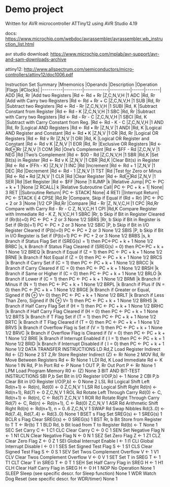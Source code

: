 # Demo project

Written for AVR microcontroller ATTiny12 using AVR Studio 4.19


docs: https://www.microchip.com/webdoc/avrassembler/avrassembler.wb_instruction_list.html

avr studio download: https://www.microchip.com/mplab/avr-support/avr-and-sam-downloads-archive

attiny12: http://www.allspectrum.com/semiconductors/micro-controllers/attiny12/doc1006.pdf

Instruction Set Summary
|Mnemonics |Operands |Description |Operation |Flags |#Clocks|
|----------|---------|------------|----------|------|-------|
ADD |Rd, Rr |Add two Registers |Rd ← Rd + Rr |Z,C,N,V,H |1
ADC |Rd, Rr |Add with Carry two Registers |Rd ← Rd + Rr + C |Z,C,N,V,H |1
SUB |Rd, Rr |Subtract two Registers |Rd ← Rd - Rr |Z,C,N,V,H |1
SUBI |Rd, K |Subtract Constant from Register |Rd ← Rd - K |Z,C,N,V,H |1
SBC |Rd, Rr |Subtract with Carry two Registers |Rd ← Rd - Rr - C |Z,C,N,V,H |1
SBCI |Rd, K |Subtract with Carry Constant from Reg. |Rd ← Rd - K - C |Z,C,N,V,H |1
AND |Rd, Rr |Logical AND Registers |Rd ← Rd • Rr |Z,N,V |1
ANDI |Rd, K |Logical AND Register and Constant |Rd ← Rd • K |Z,N,V |1
OR |Rd, Rr |Logical OR Registers |Rd ← Rd v Rr |Z,N,V |1
ORI |Rd, K |Logical OR Register and Constant |Rd ← Rd v K |Z,N,V |1
EOR |Rd, Rr |Exclusive OR Registers |Rd ← Rd⊕Rr |Z,N,V |1
COM |Rd |One’s Complement |Rd ← $FF - Rd |Z,C,N,V |1
NEG |Rd |Two’s Complement |Rd ← $00 - Rd |Z,C,N,V,H |1
SBR |Rd,K |Set Bit(s) in Register |Rd ← Rd v K |Z,N,V |1
CBR |Rd,K |Clear Bit(s) in Register |Rd ← Rd • (FFh - K) |Z,N,V |1
INC |Rd |Increment |Rd ← Rd + 1 |Z,N,V |1
DEC |Rd |Decrement |Rd ← Rd - 1 |Z,N,V |1
TST |Rd |Test for Zero or Minus |Rd ← Rd • Rd |Z,N,V |1
CLR |Rd |Clear Register |Rd ← Rd⊕Rd |Z,N,V |1
SER |Rd |Set Register |Rd ← $FF |None |1
RJMP |k |Relative Jump| PC ← PC + k + 1 |None |2
RCALL| k |Relative Subroutine Call| PC ← PC + k + 1| None| 3
RET ||Subroutine Return| PC ← STACK| None| 4
RETI ||Interrupt Return| PC ← STACK I| 4
CPSE |Rd,Rr |Compare, Skip if Equal if (Rd = Rr) |PC ← PC + 2 or 3 |None |1/2
CP |Rd,Rr |Compare |Rd - Rr |Z, N,V,C,H |1
CPC |Rd,Rr Compare with Carry Rd - Rr - C Z, N,V,C,H 1
CPI |Rd,K Compare Register with Immediate Rd - K Z, N,V,C,H 1
SBRC |Rr, b Skip if Bit in Register Cleared if (Rr(b)=0) PC ← PC + 2 or 3 None 1/2
SBRS |Rr, b Skip if Bit in Register is Set if (Rr(b)=1) PC ← PC + 2 or 3 None 1/2
SBIC |P, b Skip if Bit in I/O Register Cleared if (P(b)=0) PC ← PC + 2 or 3 None 1/2
SBIS |P, b Skip if Bit in I/O Register is Set if (P(b)=1) PC ← PC + 2 or 3 None 1/2
BRBS |s, k Branch if Status Flag Set if (SREG(s) = 1) then PC←PC + k + 1 None 1/2
BRBC |s, k Branch if Status Flag Cleared if (SREG(s) = 0) then PC←PC + k + 1 None 1/2
BREQ |k Branch if Equal if (Z = 1) then PC ← PC + k + 1 None 1/2
BRNE |k Branch if Not Equal if (Z = 0) then PC ← PC + k + 1 None 1/2
BRCS |k Branch if Carry Set if (C = 1) then PC ← PC + k + 1 None 1/2
BRCC |k Branch if Carry Cleared if (C = 0) then PC ← PC + k + 1 None 1/2
BRSH |k Branch if Same or Higher if (C = 0) then PC ← PC + k + 1 None 1/2
BRLO |k Branch if Lower if (C = 1) then PC ← PC + k + 1 None 1/2
BRMI |k Branch if Minus if (N = 1) then PC ← PC + k + 1 None 1/2
BRPL |k Branch if Plus if (N = 0) then PC ← PC + k + 1 None 1/2
BRGE |k Branch if Greater or Equal, Signed if (N ⊕ V= 0) then PC ← PC + k + 1 None 1/2
BRLT |k Branch if Less Than Zero, Signed if (N ⊕ V= 1) then PC ← PC + k + 1 None 1/2
BRHS |k Branch if Half Carry Flag Set if (H = 1) then PC ← PC + k + 1 None 1/2
BRHC |k Branch if Half Carry Flag Cleared if (H = 0) then PC ← PC + k + 1 None 1/2
BRTS |k Branch if T Flag Set if (T = 1) then PC ← PC + k + 1 None 1/2
BRTC |k Branch if T Flag Cleared if (T = 0) then PC ← PC + k + 1 None 1/2
BRVS |k Branch if Overflow Flag is Set if (V = 1) then PC ← PC + k + 1 None 1/2
BRVC |k Branch if Overflow Flag is Cleared if (V = 0) then PC ← PC + k + 1 None 1/2
BRIE |k Branch if Interrupt Enabled if ( I = 1) then PC ← PC + k + 1 None 1/2
BRID |k Branch if Interrupt Disabled if ( I = 0) then PC ← PC + k + 1 None 1/2
DATA TRANSFER INSTRUCTIONS
LD Rd,Z Load Register Indirect Rd ← (Z) None 2
ST Z,Rr Store Register Indirect (Z) ← Rr None 2
MOV Rd, Rr Move Between Registers Rd ← Rr None 1
LDI Rd, K Load Immediate Rd ← K None 1
IN Rd, P In Port Rd ← P None 1
OUT P, Rr Out Port P ← Rr None 1
LPM Load Program Memory R0 ← (Z) None 3
BIT AND BIT-TEST INSTRUCTIONS
SBI P,b Set Bit in I/O Register I/O(P,b) ← 1 None 2
CBI P,b Clear Bit in I/O Register I/O(P,b) ← 0 None 2
LSL Rd Logical Shift Left Rd(n+1) ← Rd(n), Rd(0) ← 0 Z,C,N,V 1
LSR Rd Logical Shift Right Rd(n) ← Rd(n+1), Rd(7) ← 0 Z,C,N,V 1
ROL Rd Rotate Left Through Carry Rd(0) ← C, Rd(n+1) ← Rd(n), C ← Rd(7) Z,C,N,V 1
ROR Rd Rotate Right Through Carry Rd(7) ← C, Rd(n) ← Rd(n+1), C ← Rd(0) Z,C,N,V 1
ASR Rd Arithmetic Shift Right Rd(n) ← Rd(n+1), n = 0..6 Z,C,N,V 1
SWAP Rd Swap Nibbles Rd(3..0) ← Rd(7..4), Rd(7..4) ← Rd(3..0) None 1
BSET s Flag Set SREG(s) ← 1 SREG(s) 1
BCLR s Flag Clear SREG(s) ← 0 SREG(s) 1
BST Rr, b Bit Store from Register to T T ← Rr(b) T 1
BLD Rd, b Bit load from T to Register Rd(b) ← T None 1
SEC Set Carry C ← 1 C1
CLC Clear Carry C ← 0 C 1
SEN Set Negative Flag N ← 1 N1
CLN Clear Negative Flag N ← 0 N 1
SEZ Set Zero Flag Z ← 1 Z1
CLZ Clear Zero Flag Z ← 0 Z 1
SEI Global Interrupt Enable I ← 1 I1
CLI Global Interrupt Disable I ← 0 I 1
SES Set Signed Test Flag S ← 1 S1
CLS Clear Signed Test Flag S ← 0 S 1
SEV Set Twos Complement Overflow V ← 1 V1
CLV Clear Twos Complement Overflow V ← 0 V 1
SET Set T in SREG T ← 1 T1
CLT Clear T in SREG T ← 0 T 1
SEH Set Half Carry Flag in SREG H ← 1 H1
CLH Clear Half Carry Flag in SREG H ← 0 H 1
NOP No Operation None 1
SLEEP Sleep (see specific descr. for Sleep function) None 1
WDR Watch Dog Reset (see specific descr. for WDR/timer) None 1